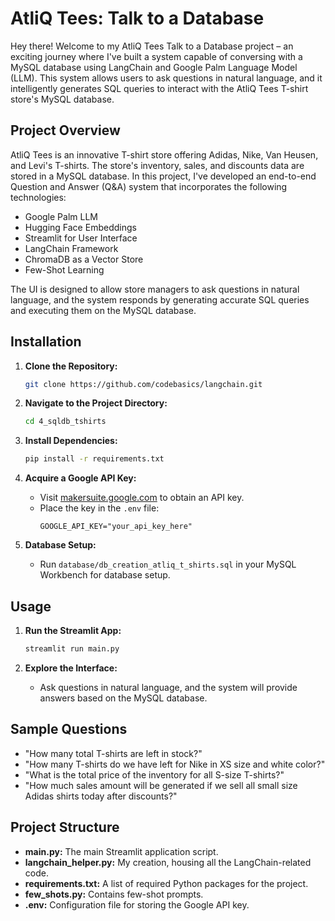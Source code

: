 # AtliQ Tees: Talk to a Database

Hey there! Welcome to my AtliQ Tees Talk to a Database project – an exciting journey where I've built a system capable of conversing with a MySQL database using LangChain and Google Palm Language Model (LLM). This system allows users to ask questions in natural language, and it intelligently generates SQL queries to interact with the AtliQ Tees T-shirt store's MySQL database.

## Project Overview

AtliQ Tees is an innovative T-shirt store offering Adidas, Nike, Van Heusen, and Levi's T-shirts. The store's inventory, sales, and discounts data are stored in a MySQL database. In this project, I've developed an end-to-end Question and Answer (Q&A) system that incorporates the following technologies:

- Google Palm LLM
- Hugging Face Embeddings
- Streamlit for User Interface
- LangChain Framework
- ChromaDB as a Vector Store
- Few-Shot Learning

The UI is designed to allow store managers to ask questions in natural language, and the system responds by generating accurate SQL queries and executing them on the MySQL database.

## Installation

1. **Clone the Repository:**
   ```bash
   git clone https://github.com/codebasics/langchain.git
   ```

2. **Navigate to the Project Directory:**
   ```bash
   cd 4_sqldb_tshirts
   ```

3. **Install Dependencies:**
   ```bash
   pip install -r requirements.txt
   ```

4. **Acquire a Google API Key:**
   - Visit [makersuite.google.com](https://makersuite.google.com/) to obtain an API key.
   - Place the key in the `.env` file:
     ```env
     GOOGLE_API_KEY="your_api_key_here"
     ```

5. **Database Setup:**
   - Run `database/db_creation_atliq_t_shirts.sql` in your MySQL Workbench for database setup.

## Usage

1. **Run the Streamlit App:**
   ```bash
   streamlit run main.py
   ```

2. **Explore the Interface:**
   - Ask questions in natural language, and the system will provide answers based on the MySQL database.

## Sample Questions

- "How many total T-shirts are left in stock?"
- "How many T-shirts do we have left for Nike in XS size and white color?"
- "What is the total price of the inventory for all S-size T-shirts?"
- "How much sales amount will be generated if we sell all small size Adidas shirts today after discounts?"

## Project Structure

- **main.py:** The main Streamlit application script.
- **langchain_helper.py:** My creation, housing all the LangChain-related code.
- **requirements.txt:** A list of required Python packages for the project.
- **few_shots.py:** Contains few-shot prompts.
- **.env:** Configuration file for storing the Google API key.
